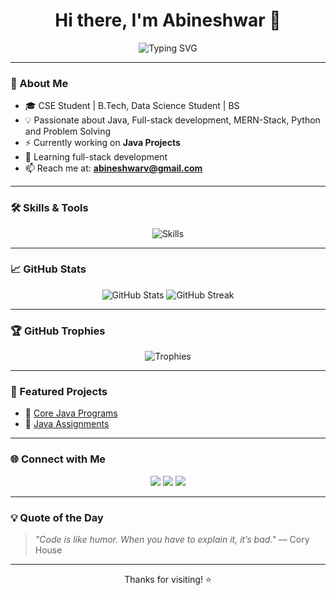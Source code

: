 <h1 align="center">Hi there, I'm Abineshwar 👋</h1>

<p align="center">
  <img src="https://readme-typing-svg.herokuapp.com?font=Poppins&duration=3000&color=6daaf2&center=true&vCenter=true&lines=Passionate+Developer;Open+Source+Enthusiast;Lifelong+Learner" alt="Typing SVG" />
</p>

---

### 💫 About Me
- 🎓 CSE Student | B.Tech, Data Science Student | BS  
- 💡 Passionate about Java, Full-stack development, MERN-Stack, Python and Problem Solving  
- ⚡ Currently working on **Java Projects**  
- 🌱 Learning full-stack development  
-  📫 Reach me at: **abineshwarv@gmail.com**


---

### 🛠️ Skills & Tools
<p align="center">
  <img src="https://skillicons.dev/icons?i=java,python,html,css,js,react,nodejs,git,github,mysql,figma,vscode&perline=7" alt="Skills" />
</p>

---

### 📈 GitHub Stats
<p align="center">
  <img src="https://github-readme-stats.vercel.app/api?username=AbineshwarV&show_icons=true&theme=radical" alt="GitHub Stats" />
  <img src="https://github-readme-streak-stats.herokuapp.com/?user=AbineshwarV&theme=radical" alt="GitHub Streak" />
</p>

---

### 🏆 GitHub Trophies
<p align="center">
  <img src="https://github-profile-trophy.vercel.app/?username=AbineshwarV&theme=gruvbox&column=7&no-frame=true" alt="Trophies" />
</p>

---

### 📌 Featured Projects
- 🔗 [Core Java Programs](https://github.com/AbineshwarV/C2TC_CoreJavaProgram)  
- 📁 [Java Assignments](https://github.com/AbineshwarV/C2TC_Assignments)

---

### 🌐 Connect with Me
<p align="center">
  <a href="mailto:your.email@example.com"><img src="https://img.shields.io/badge/Email-D14836?style=for-the-badge&logo=gmail&logoColor=white"/></a>
  <a href="https://linkedin.com/in/your-profile"><img src="https://img.shields.io/badge/LinkedIn-blue?style=for-the-badge&logo=linkedin&logoColor=white"/></a>
  <a href="https://github.com/AbineshwarV"><img src="https://img.shields.io/badge/GitHub-black?style=for-the-badge&logo=github&logoColor=white"/></a>
</p>

---

### 💡 Quote of the Day
> *"Code is like humor. When you have to explain it, it’s bad."* — Cory House

---

<p align="center">Thanks for visiting! ⭐️</p>
